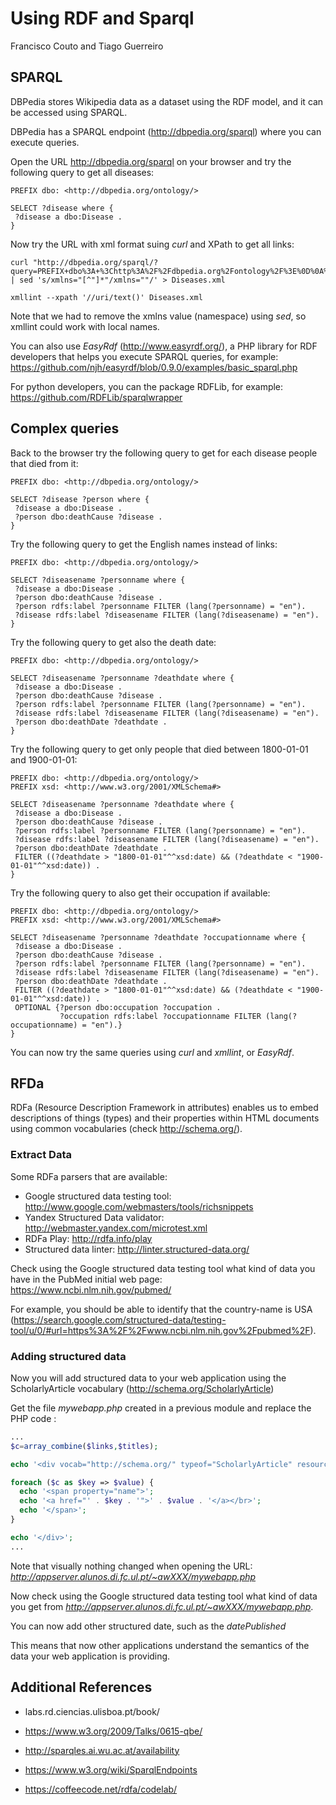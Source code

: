 # Using RDF and Sparql
Francisco Couto and Tiago Guerreiro

## SPARQL 

DBPedia stores Wikipedia data as a dataset using the RDF model, and it can be accessed using SPARQL.

DBPedia has a SPARQL endpoint (http://dbpedia.org/sparql) where you can execute queries.

Open the URL http://dbpedia.org/sparql on your browser and try the following query to get all diseases:

```
PREFIX dbo: <http://dbpedia.org/ontology/>

SELECT ?disease where {
 ?disease a dbo:Disease .
}
```

Now try the URL with xml format suing _curl_ and XPath to get all links:   

```shell
curl "http://dbpedia.org/sparql/?query=PREFIX+dbo%3A+%3Chttp%3A%2F%2Fdbpedia.org%2Fontology%2F%3E%0D%0A%0D%0ASELECT+%3Fdisease+where+%7B%0D%0A+%3Fdisease+a+dbo%3ADisease+.%0D%0A%7D&format=application/xml" | sed 's/xmlns="[^"]*"/xmlns=""/' > Diseases.xml

xmllint --xpath '//uri/text()' Diseases.xml
```

Note that we had to remove the xmlns value (namespace) using _sed_, so xmllint could work with local names.

You can also use _EasyRdf_ (http://www.easyrdf.org/), a PHP library for RDF developers
that helps you execute SPARQL queries,
for example: https://github.com/njh/easyrdf/blob/0.9.0/examples/basic_sparql.php

For python developers, you can the package RDFLib, for example: https://github.com/RDFLib/sparqlwrapper

## Complex queries

Back to the browser try the following query to get for each disease people that died from it:

```sparql
PREFIX dbo: <http://dbpedia.org/ontology/>

SELECT ?disease ?person where {
 ?disease a dbo:Disease .
 ?person dbo:deathCause ?disease .
}
```

Try the following query to get the English names instead of links:
```sparql
PREFIX dbo: <http://dbpedia.org/ontology/>

SELECT ?diseasename ?personname where {
 ?disease a dbo:Disease .
 ?person dbo:deathCause ?disease .
 ?person rdfs:label ?personname FILTER (lang(?personname) = "en").
 ?disease rdfs:label ?diseasename FILTER (lang(?diseasename) = "en").
}
```

Try the following query to get also the death date:

```sparql
PREFIX dbo: <http://dbpedia.org/ontology/>

SELECT ?diseasename ?personname ?deathdate where {
 ?disease a dbo:Disease .
 ?person dbo:deathCause ?disease .
 ?person rdfs:label ?personname FILTER (lang(?personname) = "en").
 ?disease rdfs:label ?diseasename FILTER (lang(?diseasename) = "en").
 ?person dbo:deathDate ?deathdate .
}
```

Try the following query to get only people that died between 1800-01-01 and 1900-01-01:

```sparql
PREFIX dbo: <http://dbpedia.org/ontology/>
PREFIX xsd: <http://www.w3.org/2001/XMLSchema#>

SELECT ?diseasename ?personname ?deathdate where {
 ?disease a dbo:Disease .
 ?person dbo:deathCause ?disease .
 ?person rdfs:label ?personname FILTER (lang(?personname) = "en").
 ?disease rdfs:label ?diseasename FILTER (lang(?diseasename) = "en").
 ?person dbo:deathDate ?deathdate . 
 FILTER ((?deathdate > "1800-01-01"^^xsd:date) && (?deathdate < "1900-01-01"^^xsd:date)) . 
}
```

Try the following query to also get their occupation if available:

```sparql
PREFIX dbo: <http://dbpedia.org/ontology/>
PREFIX xsd: <http://www.w3.org/2001/XMLSchema#>

SELECT ?diseasename ?personname ?deathdate ?occupationname where {
 ?disease a dbo:Disease .
 ?person dbo:deathCause ?disease .
 ?person rdfs:label ?personname FILTER (lang(?personname) = "en").
 ?disease rdfs:label ?diseasename FILTER (lang(?diseasename) = "en").
 ?person dbo:deathDate ?deathdate .
 FILTER ((?deathdate > "1800-01-01"^^xsd:date) && (?deathdate < "1900-01-01"^^xsd:date)) . 
 OPTIONAL {?person dbo:occupation ?occupation . 
           ?occupation rdfs:label ?occupationname FILTER (lang(?occupationname) = "en").}
}
```
You can now try the same queries using _curl_ and _xmllint_, or _EasyRdf_.

## RFDa

RDFa (Resource Description Framework in attributes) enables us to embed descriptions of things (types) and their properties within HTML documents using common vocabularies (check http://schema.org/).


### Extract Data 
 
Some RDFa parsers that are available: 
- Google structured data testing tool: http://www.google.com/webmasters/tools/richsnippets
- Yandex Structured Data validator: http://webmaster.yandex.com/microtest.xml
- RDFa Play: http://rdfa.info/play
- Structured data linter: http://linter.structured-data.org/

Check using the Google structured data testing tool what kind of data you have in the PubMed initial web page: https://www.ncbi.nlm.nih.gov/pubmed/

For example, you should be able to identify that the country-name is USA (https://search.google.com/structured-data/testing-tool/u/0/#url=https%3A%2F%2Fwww.ncbi.nlm.nih.gov%2Fpubmed%2F). 

### Adding structured data 

Now you will add structured data to your web application using the ScholarlyArticle vocabulary (http://schema.org/ScholarlyArticle)

Get the file _mywebapp.php_ created in a previous module and replace the PHP code :

```php
...
$c=array_combine($links,$titles);

echo '<div vocab="http://schema.org/" typeof="ScholarlyArticle" resource="#article">';

foreach ($c as $key => $value) {
  echo '<span property="name">';
  echo '<a href="' . $key . '">' . $value . '</a></br>'; 
  echo '</span>';
}

echo '</div>';
...
```

Note that visually nothing changed when opening the URL: _http://appserver.alunos.di.fc.ul.pt/~awXXX/mywebapp.php_

Now check using the Google structured data testing tool what kind of data you get from  _http://appserver.alunos.di.fc.ul.pt/~awXXX/mywebapp.php_.

You can now add other structured date, such as the _datePublished_

This means that now other applications understand the semantics of the data your web application is providing.

## Additional References

- labs.rd.ciencias.ulisboa.pt/book/

- https://www.w3.org/2009/Talks/0615-qbe/

- http://sparqles.ai.wu.ac.at/availability

- https://www.w3.org/wiki/SparqlEndpoints 

- https://coffeecode.net/rdfa/codelab/

 


